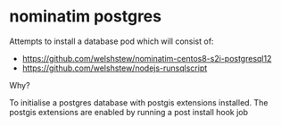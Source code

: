 # nominatim postgres

Attempts to install a database pod which will consist of:

- https://github.com/welshstew/nominatim-centos8-s2i-postgresql12
- https://github.com/welshstew/nodejs-runsqlscript

Why?

To initialise a postgres database with postgis extensions installed.  The postgis extensions are enabled by running a post install hook job 